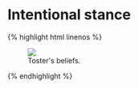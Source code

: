 # Intentional stance

{% highlight html linenos %}

<figure>
	<img src="intentional-stance.pdf">
	<figcaption>Toster's beliefs.</figcaption>
</figure>

{% endhighlight %}
